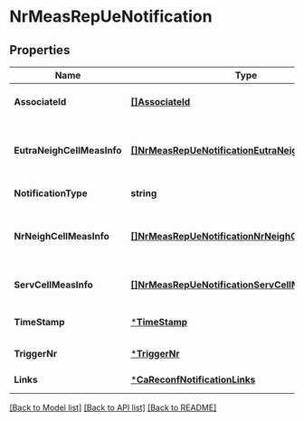 # NrMeasRepUeNotification

## Properties
Name | Type | Description | Notes
------------ | ------------- | ------------- | -------------
**AssociateId** | [**[]AssociateId**](AssociateId.md) | 0 to N identifiers to associate the event for a specific UE or flow. | [optional] [default to null]
**EutraNeighCellMeasInfo** | [**[]NrMeasRepUeNotificationEutraNeighCellMeasInfo**](NrMeasRepUeNotification_eutraNeighCellMeasInfo.md) | This parameter can be repeated to contain measurement information of all the neighbouring cells up to N. It shall not be included if nrNeighCellMeasInfo is included. | [optional] [default to null]
**NotificationType** | **string** | Shall be set to \&quot;NrMeasRepUeNotification\&quot;. | [default to null]
**NrNeighCellMeasInfo** | [**[]NrMeasRepUeNotificationNrNeighCellMeasInfo**](NrMeasRepUeNotification_nrNeighCellMeasInfo.md) | This parameter can be repeated to contain measurement information of all the neighbouring cells up to N. It shall not be included if eutraNeighCellMeasInfo is included. | [optional] [default to null]
**ServCellMeasInfo** | [**[]NrMeasRepUeNotificationServCellMeasInfo**](NrMeasRepUeNotification_servCellMeasInfo.md) | This parameter can be repeated to contain information of all the serving cells up to N. | [optional] [default to null]
**TimeStamp** | [***TimeStamp**](TimeStamp.md) |  | [optional] [default to null]
**TriggerNr** | [***TriggerNr**](TriggerNr.md) |  | [default to null]
**Links** | [***CaReconfNotificationLinks**](CaReconfNotification__links.md) |  | [default to null]

[[Back to Model list]](../README.md#documentation-for-models) [[Back to API list]](../README.md#documentation-for-api-endpoints) [[Back to README]](../README.md)

